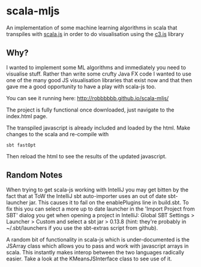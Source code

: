 # scala-mljs
An implementation of some machine learning algorithms in scala that transpiles with [scala.js](https://github.com/scala-js/scala-js) in order to do visualisation using the [c3.js](https://github.com/masayuki0812/c3) library

## Why?

I wanted to implement some ML algorithms and immediately you need to visualise stuff. Rather than write some crufty Java FX code I wanted to use one of the many good JS visualisation libraries that exist now and that then gave me a good opportunity to have a play with scala-js too.

You can see it running here: http://robbbbbb.github.io/scala-mljs/

The project is fully functional once downloaded, just navigate to the index.html page.

The transpiled javascript is already included and loaded by the html. Make changes to the scala and re-compile with

    sbt fastOpt

Then reload the html to see the results of the updated javascript.

## Random Notes

When trying to get scala-js working with IntelliJ you may get bitten by the fact that at ToW the IntelliJ sbt auto-importer uses an out of date sbt-launcher jar. This causes it to fail on the enablePlugins line in build.sbt. To fix this you can select a more up to date launcher in the 'Import Project from SBT' dialog you get when opening a project in IntelliJ: Global SBT Settings > Launcher > Custom and select a sbt jar > 0.13.8 (hint: they're probably in ~/.sbt/launchers if you use the sbt-extras script from github).

A random bit of functionality in scala-js which is under-documented is the JSArray class which allows you to pass and work with javascript arrays in scala. This instantly makes interop between the two languages radically easier. Take a look at the KMeansJSInterface class to see use of it.
